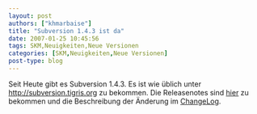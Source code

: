 ```yaml
---
layout: post
authors: ["khmarbaise"]
title: "Subversion 1.4.3 ist da"
date: 2007-01-25 10:45:56
tags: SKM,Neuigkeiten,Neue Versionen
categories: [SKM,Neuigkeiten,Neue Versionen]
post-type: blog
---
```

Seit Heute gibt es Subversion 1.4.3. Es ist wie üblich unter <a href="http://subversion.tigris.org"  title="Subversion">http://subversion.tigris.org</a> zu bekommen. Die Releasenotes sind <a href="  http://subversion.tigris.org/svn_1.4_releasenotes.html"  title="Releasenotes">hier</a> zu bekommen und die Beschreibung der Änderung im <a href=" http://svn.collab.net/repos/svn/tags/1.4.3/CHANGES"  title="ChangeLog">ChangeLog</a>.
 
